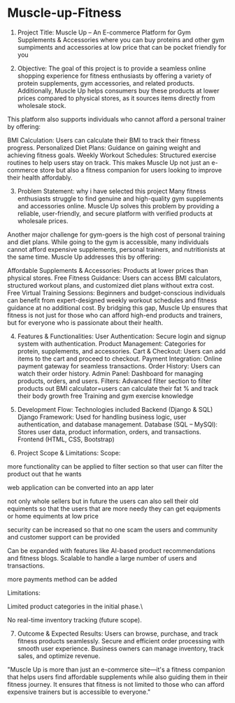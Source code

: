 # Muscle-up-Fitness


1. Project Title:
Muscle Up – An E-commerce Platform for Gym Supplements & Accessories where you can buy proteins and other gym sumpiments and accessories at low price that can be pocket friendly for you


2. Objective:
The goal of this project is to provide a seamless online shopping experience for fitness enthusiasts by offering a variety of protein supplements, gym accessories, and related products.
Additionally, Muscle Up helps consumers buy these products at lower prices compared to physical stores, as it sources items directly from wholesale stock.

This platform also supports individuals who cannot afford a personal trainer by offering:

BMI Calculation: Users can calculate their BMI to track their fitness progress.
Personalized Diet Plans: Guidance on gaining weight and achieving fitness goals.
Weekly Workout Schedules: Structured exercise routines to help users stay on track.
This makes Muscle Up not just an e-commerce store but also a fitness companion for users looking to improve their health affordably.



3. Problem Statement: why i have selected this project 
Many fitness enthusiasts struggle to find genuine and high-quality gym supplements and accessories online. Muscle Up solves this problem by providing a reliable, user-friendly,
 and secure platform with verified products at wholesale prices.

Another major challenge for gym-goers is the high cost of personal training and diet plans. While going to the gym is accessible, many individuals cannot afford expensive supplements,
personal trainers, and nutritionists at the same time. Muscle Up addresses this by offering:

Affordable Supplements & Accessories: Products at lower prices than physical stores.
Free Fitness Guidance: Users can access BMI calculators, structured workout plans, and customized diet plans without extra cost.
Free Virtual Training Sessions: Beginners and budget-conscious individuals can benefit from expert-designed weekly workout schedules and fitness guidance at no additional cost.
By bridging this gap, Muscle Up ensures that fitness is not just for those who can afford high-end products and trainers, but for everyone who is passionate about their health.



4. Features & Functionalities:
User Authentication: Secure login and signup system with authentication.
Product Management: Categories for protein, supplements, and accessories.
Cart & Checkout: Users can add items to the cart and proceed to checkout.
Payment Integration: Online payment gateway for seamless transactions.
Order History: Users can watch their order history.
Admin Panel: Dashboard for managing products, orders, and users.
Filters: Advanced filter section to filter products out 
BMI calculator=users can calculate their fat % and track their body growth
free Training and gym exercise knowledge



5. Development Flow: Technologies included
Backend (Django & SQL)
Django Framework: Used for handling business logic, user authentication, and database management.
Database (SQL – MySQl): Stores user data, product information, orders, and transactions.
Frontend (HTML, CSS,  Bootstrap)



6. Project Scope & Limitations:
Scope:

more functionality can be applied to filter section so that user can filter the product out that he wants 

web application can be converted into an app later

not only whole sellers but in future the users can also sell their old equiments so that the users that are more needy they can get equipments or home equiments at low price 

security can be increased so that no one scam the users and community and customer support can be provided

Can be expanded with features like AI-based product recommendations and fitness blogs.
Scalable to handle a large number of users and transactions.

more payments method can be added

Limitations:

Limited product categories in the initial phase.\

No real-time inventory tracking (future scope).



7. Outcome & Expected Results:
Users can browse, purchase, and track fitness products seamlessly.
Secure and efficient order processing with smooth user experience.
Business owners can manage inventory, track sales, and optimize revenue.

"Muscle Up is more than just an e-commerce site—it's a fitness companion that helps users find affordable supplements while also guiding them in their fitness journey. 
It ensures that fitness is not limited to those who can afford expensive trainers but is accessible to everyone."

